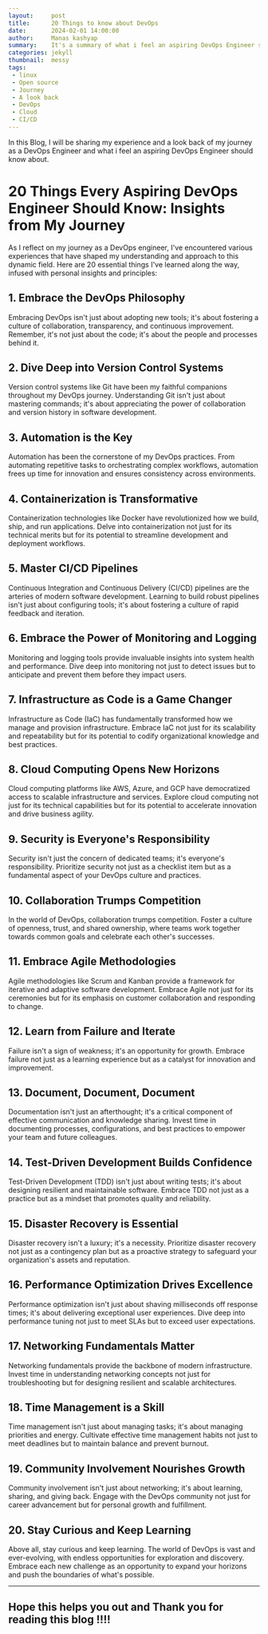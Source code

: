 ```yaml
---
layout:     post
title:      20 Things to know about DevOps
date:       2024-02-01 14:00:00
author:     Manas kashyap
summary:    It's a summary of what i feel an aspiring DevOps Engineer should know
categories: jekyll
thumbnail:  messy
tags:
 - linux
 - Open source
 - Journey
 - A look back
 - DevOps
 - Cloud
 - CI/CD 
---
```

In this Blog, I will be sharing my experience and a look back of my journey as a DevOps Engineer and what i feel an aspiring DevOps Engineer should know about.

# 20 Things Every Aspiring DevOps Engineer Should Know: Insights from My Journey

As I reflect on my journey as a DevOps engineer, I've encountered various experiences that have shaped my understanding and approach to this dynamic field. Here are 20 essential things I've learned along the way, infused with personal insights and principles:

## 1. Embrace the DevOps Philosophy

Embracing DevOps isn't just about adopting new tools; it's about fostering a culture of collaboration, transparency, and continuous improvement. Remember, it's not just about the code; it's about the people and processes behind it.

## 2. Dive Deep into Version Control Systems

Version control systems like Git have been my faithful companions throughout my DevOps journey. Understanding Git isn't just about mastering commands; it's about appreciating the power of collaboration and version history in software development.

## 3. Automation is the Key

Automation has been the cornerstone of my DevOps practices. From automating repetitive tasks to orchestrating complex workflows, automation frees up time for innovation and ensures consistency across environments.

## 4. Containerization is Transformative

Containerization technologies like Docker have revolutionized how we build, ship, and run applications. Delve into containerization not just for its technical merits but for its potential to streamline development and deployment workflows.

## 5. Master CI/CD Pipelines

Continuous Integration and Continuous Delivery (CI/CD) pipelines are the arteries of modern software development. Learning to build robust pipelines isn't just about configuring tools; it's about fostering a culture of rapid feedback and iteration.

## 6. Embrace the Power of Monitoring and Logging

Monitoring and logging tools provide invaluable insights into system health and performance. Dive deep into monitoring not just to detect issues but to anticipate and prevent them before they impact users.

## 7. Infrastructure as Code is a Game Changer

Infrastructure as Code (IaC) has fundamentally transformed how we manage and provision infrastructure. Embrace IaC not just for its scalability and repeatability but for its potential to codify organizational knowledge and best practices.

## 8. Cloud Computing Opens New Horizons

Cloud computing platforms like AWS, Azure, and GCP have democratized access to scalable infrastructure and services. Explore cloud computing not just for its technical capabilities but for its potential to accelerate innovation and drive business agility.

## 9. Security is Everyone's Responsibility

Security isn't just the concern of dedicated teams; it's everyone's responsibility. Prioritize security not just as a checklist item but as a fundamental aspect of your DevOps culture and practices.

## 10. Collaboration Trumps Competition

In the world of DevOps, collaboration trumps competition. Foster a culture of openness, trust, and shared ownership, where teams work together towards common goals and celebrate each other's successes.

## 11. Embrace Agile Methodologies

Agile methodologies like Scrum and Kanban provide a framework for iterative and adaptive software development. Embrace Agile not just for its ceremonies but for its emphasis on customer collaboration and responding to change.

## 12. Learn from Failure and Iterate

Failure isn't a sign of weakness; it's an opportunity for growth. Embrace failure not just as a learning experience but as a catalyst for innovation and improvement.

## 13. Document, Document, Document

Documentation isn't just an afterthought; it's a critical component of effective communication and knowledge sharing. Invest time in documenting processes, configurations, and best practices to empower your team and future colleagues.

## 14. Test-Driven Development Builds Confidence

Test-Driven Development (TDD) isn't just about writing tests; it's about designing resilient and maintainable software. Embrace TDD not just as a practice but as a mindset that promotes quality and reliability.

## 15. Disaster Recovery is Essential

Disaster recovery isn't a luxury; it's a necessity. Prioritize disaster recovery not just as a contingency plan but as a proactive strategy to safeguard your organization's assets and reputation.

## 16. Performance Optimization Drives Excellence

Performance optimization isn't just about shaving milliseconds off response times; it's about delivering exceptional user experiences. Dive deep into performance tuning not just to meet SLAs but to exceed user expectations.

## 17. Networking Fundamentals Matter

Networking fundamentals provide the backbone of modern infrastructure. Invest time in understanding networking concepts not just for troubleshooting but for designing resilient and scalable architectures.

## 18. Time Management is a Skill

Time management isn't just about managing tasks; it's about managing priorities and energy. Cultivate effective time management habits not just to meet deadlines but to maintain balance and prevent burnout.

## 19. Community Involvement Nourishes Growth

Community involvement isn't just about networking; it's about learning, sharing, and giving back. Engage with the DevOps community not just for career advancement but for personal growth and fulfillment.

## 20. Stay Curious and Keep Learning

Above all, stay curious and keep learning. The world of DevOps is vast and ever-evolving, with endless opportunities for exploration and discovery. Embrace each new challenge as an opportunity to expand your horizons and push the boundaries of what's possible.

---

## **Hope this helps you out and Thank you for reading this blog !!!!** 